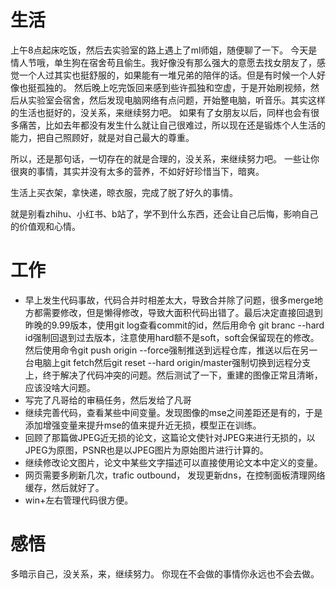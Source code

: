 # 生活
上午8点起床吃饭，然后去实验室的路上遇上了ml师姐，随便聊了一下。
今天是情人节哦，单生狗在宿舍苟且偷生。我好像没有那么强大的意愿去找女朋友了，感觉一个人过其实也挺舒服的，如果能有一堆兄弟的陪伴的话。但是有时候一个人好像也挺孤独的。
然后晚上吃完饭回来感到些许孤独和空虚，于是开始刷视频，然后从实验室会宿舍，然后发现电脑网络有点问题，开始整电脑，听音乐。其实这样的生活也挺好的，没关系，来继续努力吧。
如果有了女朋友以后，同样也会有很多痛苦，比如去年都没有发生什么就让自己很难过，所以现在还是锻炼个人生活的能力，把自己照顾好，就是对自己最大的尊重。

所以，还是那句话，一切存在的就是合理的，没关系，来继续努力吧。
一些让你很爽的事情，其实并没有太多的营养，不如好好珍惜当下，暗爽。

生活上买衣架，拿快递，晾衣服，完成了脱了好久的事情。

就是别看zhihu、小红书、b站了，学不到什么东西，还会让自己后悔，影响自己的价值观和心情。

# 工作
- 早上发生代码事故，代码合并时相差太大，导致合并除了问题，很多merge地方都需要修改，但是懒得修改，导致大面积代码出错了。最后决定直接回退到昨晚的9.99版本，使用git log查看commit的id，然后用命令 git branc --hard id强制回退到过去版本，注意使用hard额不是soft，soft会保留现在的修改。然后使用命令git push origin <branch-name> --force强制推送到远程仓库，推送以后在另一台电脑上git fetch然后git reset --hard origin/master强制切换到远程分支上，终于解决了代码冲突的问题。然后测试了一下，重建的图像正常且清晰，应该没啥大问题。
- 写完了凡哥给的审稿任务，然后发给了凡哥
- 继续完善代码，查看某些中间变量。发现图像的mse之间差距还是有的，于是添加增强变量来提升mse的值来提升近无损，模型正在训练。
- 回顾了那篇做JPEG近无损的论文，这篇论文使针对JPEG来进行无损的，以JPEG为原图，PSNR也是以JPEG图片为原始图片进行计算的。 
- 继续修改论文图片，论文中某些文字描述可以直接使用论文本中定义的变量。
- 网页需要多刷新几次，trafic outbound， 发现更新dns，在控制面板清理网络缓存，然后就好了。
- win+左右管理代码很方便。

# 感悟
多暗示自己，没关系，来，继续努力。
你现在不会做的事情你永远也不会去做。